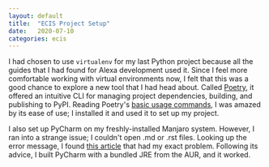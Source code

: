```yaml
---
layout: default
title:  "ECIS Project Setup"
date:   2020-07-10
categories: ecis
---
```


I had chosen to use `virtualenv` for my last Python project
because all the guides that I had found for Alexa development used it.
Since I feel more comfortable working with virtual environments now,
I felt that this was a good chance to explore a new tool that I had head about.
Called [Poetry](https://python-poetry.org/),
it offered an intuitive CLI for managing project dependencies, building,
and publishing to PyPI.
Reading Poetry's [basic usage commands](https://python-poetry.org/docs/basic-usage/),
I was amazed by its ease of use;
I installed it and used it to set up my project.

I also set up PyCharm on my freshly-installed Manjaro system.
However, I ran into a strange issue; I couldn't open .md or .rst files.
Looking up the error message, I found
[this article](https://medium.com/@julianvargkim/how-to-fix-tried-to-user-preview-panel-provider-javafx-webview-error-on-linux-manjaro-ac5b6326ee1a)
that had my exact problem.
Following its advice, I built PyCharm with a bundled JRE from the AUR,
and it worked.
